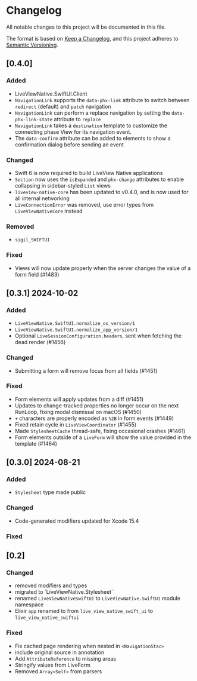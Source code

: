 # Changelog

All notable changes to this project will be documented in this file.

The format is based on [Keep a Changelog](https://keepachangelog.com/en/1.1.0/),
and this project adheres to [Semantic Versioning](https://semver.org/spec/v2.0.0.html).

## [0.4.0]

### Added

- LiveViewNative.SwiftUI.Client
- `NavigationLink` supports the `data-phx-link` attribute to switch between `redirect` (default) and `patch` navigation
- `NavigationLink` can perform a replace navigation by setting the `data-phx-link-state` attribute to `replace`
- `NavigationLink` takes a `destination` template to customize the connecting phase View for its navigation event.
- The `data-confirm` attribute can be added to elements to show a confirmation dialog before sending an event

### Changed

- Swift 6 is now required to build LiveView Native applications
- `Section` now uses the `isExpanded` and `phx-change` attributes to enable collapsing in sidebar-styled `List` views
- `liveview-native-core` has been updated to v0.4.0, and is now used for all internal networking
- `LiveConnectionError` was removed, use error types from `LiveViewNativeCore` instead

### Removed

- `sigil_SWIFTUI`

### Fixed
- Views will now update properly when the server changes the value of a form field (#1483)

## [0.3.1] 2024-10-02

### Added
- `LiveViewNative.SwiftUI.normalize_os_version/1`
- `LiveViewNative.SwiftUI.normalize_app_version/1`
- Optional `LiveSessionConfiguration.headers`, sent when fetching the dead render (#1456)

### Changed
- Submitting a form will remove focus from all fields (#1451)

### Fixed
- Form elements will apply updates from a diff (#1451)
- Updates to change-tracked properties no longer occur on the next RunLoop, fixing modal dismissal on macOS (#1450)
- `+` characters are properly encoded as `%2B` in form events (#1449)
- Fixed retain cycle in `LiveViewCoordinator` (#1455)
- Made `StylesheetCache` thread-safe, fixing occasional crashes (#1461)
- Form elements outside of a `LiveForm` will show the value provided in the template (#1464)

## [0.3.0] 2024-08-21

### Added
- `Stylesheet` type made public

### Changed
- Code-generated modifiers updated for Xcode 15.4

### Fixed

## [0.2]

### Changed

* removed modifiers and types
* migrated to `LiveViewNative.Stylesheet``
* renamed `LiveViewNativeSwiftUi` to `LiveViewNative.SwiftUI` module namespace
* Elixir `app` renamed to from `live_view_native_swift_ui` to `live_view_native_swiftui`

### Fixed

* Fix cached page rendering when nested in `<NavigationStac>`
* include original source in annotation
* Add `AttributeReference` to missing areas
* Stringify values from LiveForm
* Removed `Array<Self>` from parsers
